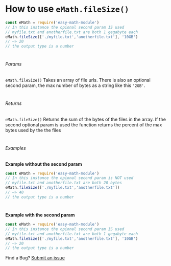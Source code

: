 # How to use `eMath.fileSize()`

```js
const eMath = require('easy-math-module')
// In this instance the opional second param IS used
// myfile.txt and anotherfile.txt are both 1 gegabyte each
eMath.fileSize(['./myfile.txt','anotherfile.txt'], '10GB')
// –> 20
// the output type is a number	
```
#
###### Params 
`eMath.fileSize()` Takes an array of file urls. There is also an optional second param, the max number of bytes as a string like this `'2GB'`.
#
###### Returns 
`eMath.fileSize()` Returns the sum of the bytes of the files in the array.  If the second optional param is used the function returns the percent of the max bytes used by the the files
#
###### Examples
**Example without the second param**

```js
const eMath = require('easy-math-module')
// In this instance the opional second param is NOT used
// myfile.txt and anotherfile.txt are both 20 bytes
eMath.fileSize(['./myfile.txt','anotherfile.txt'])
// –> 40
// the output type is a number
```
#
**Example with the second param**
```js
const eMath = require('easy-math-module')
// In this instance the opional second param IS used
// myfile.txt and anotherfile.txt are both 1 gegabyte each
eMath.fileSize(['./myfile.txt','anotherfile.txt'], '10GB')
// –> 20
// the output type is a number	
```

Find a Bug?
[Submit an issue](https://github.com/Gninoskcaj/easy-math-module/issues/new/choose)